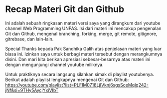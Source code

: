 # Recap Materi Git dan Github
Ini adalah sebuah ringkasan materi versi saya yang dirangkum dari youtube channel Web Programming UNPAS. Isi dari materi ini mencakup pengenalan Git dan Github, mengenal branching, forking, merge, git remote, gitignore, gitrebase, dan lain-lain.

Special Thanks kepada Pak Sandhika Galih atas penjelasan materi yang luar biasa ini. Izinkan saya untuk berbagi materi tersebut dengan merangkumnya disini. Dan mari kita berikan apresiasi sebesar-besarnya atas materi ini dengan mengunjungi channel youtube miliknya.

Untuk praktiknya secara langsung silahkan simak di playlist youtubenya. Berikut adalah playlist lengkapnya mengenai Git dan Github:
https://youtube.com/playlist?list=PLFIM0718LjIVknj6sgsSceMqlq242-jNf&si=9THy5AycjYxiVIbT